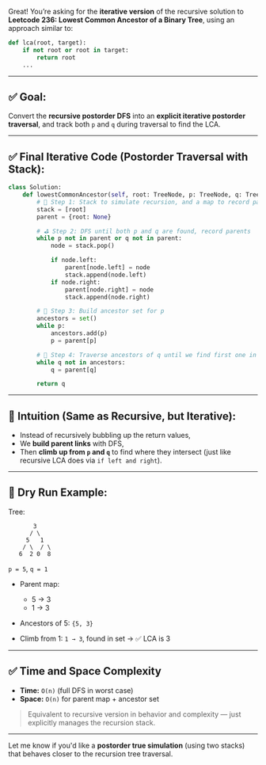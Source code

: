 Great! You’re asking for the **iterative version** of the recursive solution to **Leetcode 236: Lowest Common Ancestor of a Binary Tree**, using an approach similar to:

```python
def lca(root, target):
    if not root or root in target:
        return root
    ...
```

---

## ✅ Goal:

Convert the **recursive postorder DFS** into an **explicit iterative postorder traversal**, and track both `p` and `q` during traversal to find the LCA.

---

## ✅ Final Iterative Code (Postorder Traversal with Stack):

```python
class Solution:
    def lowestCommonAncestor(self, root: TreeNode, p: TreeNode, q: TreeNode) -> TreeNode:
        # 🌲 Step 1: Stack to simulate recursion, and a map to record parent of each node
        stack = [root]
        parent = {root: None}

        # ⛳ Step 2: DFS until both p and q are found, record parents
        while p not in parent or q not in parent:
            node = stack.pop()

            if node.left:
                parent[node.left] = node
                stack.append(node.left)
            if node.right:
                parent[node.right] = node
                stack.append(node.right)

        # 👣 Step 3: Build ancestor set for p
        ancestors = set()
        while p:
            ancestors.add(p)
            p = parent[p]

        # 🧬 Step 4: Traverse ancestors of q until we find first one in p's ancestor set
        while q not in ancestors:
            q = parent[q]

        return q
```

---

## 🧠 Intuition (Same as Recursive, but Iterative):

* Instead of recursively bubbling up the return values,
* We **build parent links** with DFS,
* Then **climb up from `p` and `q`** to find where they intersect (just like recursive LCA does via `if left and right`).

---

## 🔁 Dry Run Example:

Tree:

```
       3
      / \
     5   1
    / \  / \
   6  2 0  8
```

`p = 5`, `q = 1`

* Parent map:

  * 5 → 3
  * 1 → 3
* Ancestors of 5: `{5, 3}`
* Climb from 1: `1 → 3`, found in set → ✅ LCA is 3

---

## ✅ Time and Space Complexity

* **Time:** `O(n)` (full DFS in worst case)
* **Space:** `O(n)` for parent map + ancestor set

> Equivalent to recursive version in behavior and complexity — just explicitly manages the recursion stack.

---

Let me know if you'd like a **postorder true simulation** (using two stacks) that behaves closer to the recursion tree traversal.
